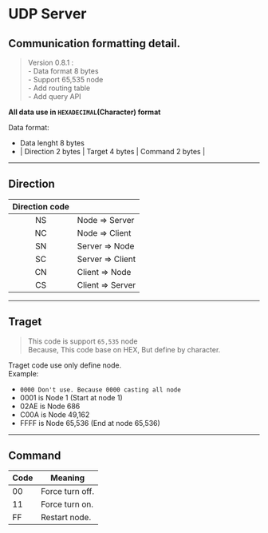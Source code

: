 # UDP Server
## Communication formatting detail.  
> Version 0.8.1 :  
    - Data format 8 bytes  
    - Support 65,535 node  
    - Add routing table  
    - Add query API


**All data use in `HEXADECIMAL`(Character) format**

Data format:  
- Data lenght 8 bytes
- | Direction 2 bytes | Target 4 bytes | Command 2 bytes |
---

## Direction
Direction code||
:-:|-
NS|Node => Server
NC|Node => Client
SN|Server => Node
SC|Server => Client
CN|Client => Node
CS|Client => Server
---

## Traget
> This code is support `65,535` node  
Because, This code base on HEX, But define by character.

Traget code use only define node.  
Example:
 - `0000 Don't use. Because 0000 casting all node`
 - 0001 is Node 1 (Start at node 1)
 - 02AE is Node 686
 - C00A is Node 49,162
 - FFFF is Node 65,536 (End at node 65,536)
---

## Command
Code|Meaning
-|-
00|Force turn off.
11|Force turn on.
FF|Restart node.